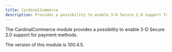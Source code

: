```yaml
---
title: CardinalCommerce
description: Provides a possibility to enable 3-D Secure 2.0 support for payment methods.
---
```


The CardinalCommerce module provides a possibility to enable 3-D Secure 2.0 support for payment methods.

<InlineAlert slots="text" />
The version of this module is 100.4.5.
